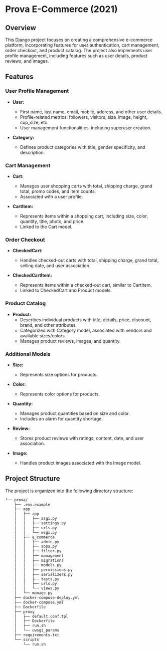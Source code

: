 # Prova E-Commerce (2021)

## Overview

This Django project focuses on creating a comprehensive e-commerce platform, incorporating features for user authentication, cart management, order checkout, and product catalog. The project also implements user profile management, including features such as user details, product reviews, and images.

## Features

### User Profile Management

- **User:**
  - First name, last name, email, mobile, address, and other user details.
  - Profile-related metrics: followers, visitors, size_image, height, cup_size, etc.
  - User management functionalities, including superuser creation.

- **Category:**
  - Defines product categories with title, gender specificity, and description.

### Cart Management

- **Cart:**
  - Manages user shopping carts with total, shipping charge, grand total, promo codes, and item counts.
  - Associated with a user profile.

- **CartItem:**
  - Represents items within a shopping cart, including size, color, quantity, title, photo, and price.
  - Linked to the Cart model.

### Order Checkout

- **CheckedCart:**
  - Handles checked-out carts with total, shipping charge, grand total, selling date, and user association.

- **CheckedCartItem:**
  - Represents items within a checked-out cart, similar to CartItem.
  - Linked to CheckedCart and Product models.

### Product Catalog

- **Product:**
  - Describes individual products with title, details, price, discount, brand, and other attributes.
  - Categorized with Category model, associated with vendors and available sizes/colors.
  - Manages product reviews, images, and quantity.

### Additional Models

- **Size:**
  - Represents size options for products.

- **Color:**
  - Represents color options for products.

- **Quantity:**
  - Manages product quantities based on size and color.
  - Includes an alarm for quantity shortage.

- **Review:**
  - Stores product reviews with ratings, content, date, and user association.

- **Image:**
  - Handles product images associated with the Image model.


## Project Structure
The project is organized into the following directory structure:

```sh
└── prova/
    ├── .env.example
    ├── app
    │   ├── app
    │   │   ├── asgi.py
    │   │   ├── settings.py
    │   │   ├── urls.py
    │   │   └── wsgi.py
    │   ├── e_commerce
    │   │   ├── admin.py
    │   │   ├── apps.py
    │   │   ├── filter.py
    │   │   ├── management
    │   │   ├── migrations
    │   │   ├── models.py
    │   │   ├── permissions.py
    │   │   ├── serializers.py
    │   │   ├── tests.py
    │   │   ├── urls.py
    │   │   └── views.py
    │   └── manage.py
    ├── docker-compose-deploy.yml
    ├── docker-compose.yml
    ├── Dockerfile
    ├── proxy
    │   ├── default.conf.tpl
    │   ├── Dockerfile
    │   ├── run.sh
    │   └── uwsgi_params
    ├── requirements.txt
    └── scripts
        └── run.sh
```